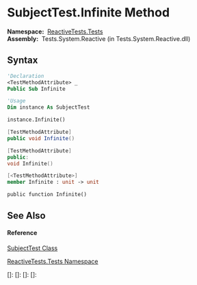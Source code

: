# SubjectTest.Infinite Method

**Namespace:**  [ReactiveTests.Tests](ReactiveTests.Tests\ReactiveTests.Tests.md)  
**Assembly:**  Tests.System.Reactive (in Tests.System.Reactive.dll)

## Syntax

```vb
'Declaration
<TestMethodAttribute> _
Public Sub Infinite
```

```vb
'Usage
Dim instance As SubjectTest

instance.Infinite()
```

```csharp
[TestMethodAttribute]
public void Infinite()
```

```c++
[TestMethodAttribute]
public:
void Infinite()
```

```fsharp
[<TestMethodAttribute>]
member Infinite : unit -> unit 
```

```jscript
public function Infinite()
```

## See Also

#### Reference

[SubjectTest Class](SubjectTest\SubjectTest.md)

[ReactiveTests.Tests Namespace](ReactiveTests.Tests\ReactiveTests.Tests.md)

[]: 
[]: 
[]: 
[]: 
